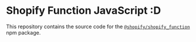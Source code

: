# Shopify Function JavaScript :D

This repository contains the source code for the [`@shopify/shopify_function`][package] npm package.

[package]: https://npm.im/@shopify/shopify_function
